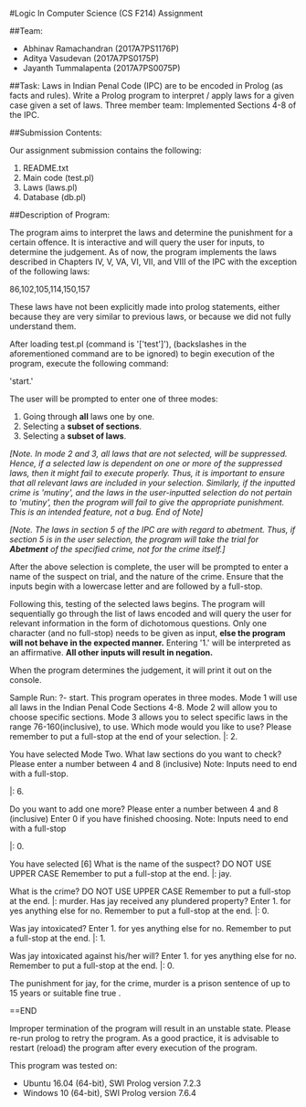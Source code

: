 #Logic In Computer Science (CS F214) Assignment

##Team:
- Abhinav Ramachandran (2017A7PS1176P)
- Aditya Vasudevan (2017A7PS0175P)
- Jayanth Tummalapenta (2017A7PS0075P)

##Task:
Laws in Indian Penal Code (IPC) are to be encoded in Prolog (as facts and rules).
Write a Prolog program to interpret / apply laws for a given case given a set of laws.
Three member team: Implemented Sections 4-8 of the IPC.

##Submission Contents:

Our assignment submission contains the following:

1. README.txt
2. Main code (test.pl)
3. Laws (laws.pl)
4. Database (db.pl)

##Description of Program:

The program aims to interpret the laws and determine the punishment for a certain offence.
It is interactive and will query the user for inputs, to determine the judgement.
As of now, the program implements the laws described in Chapters IV, V, VA, VI, VII, and VIII of the IPC with the exception of the following laws:

86,102,105,114,150,157

These laws have not been explicitly made into prolog statements, either because they are very similar to previous laws, or because we did not fully understand them.

After loading test.pl (command is '[\'test\']'), (backslashes in the aforementioned command are to be ignored) to begin execution of the program, execute the following command:

'start.'

The user will be prompted to enter one of three modes:
1. Going through **all** laws one by one.
2. Selecting a **subset of sections**.
3. Selecting a **subset of laws**.

*[Note. In mode 2 and 3, all laws that are not selected, will be suppressed. Hence, if a selected law is dependent on one or more of the suppressed laws, then it might fail to execute properly. Thus, it is important to ensure that all relevant laws are included in your selection.  Similarly, if the inputted crime is 'mutiny', and the laws in the user-inputted selection do not pertain to 'mutiny', then the program will fail to give the appropriate punishment. This is an intended feature, not a bug. End of Note]*

*[Note. The laws in section 5 of the IPC are with regard to abetment. Thus, if section 5 is in the user selection, the program will take the trial for **Abetment** of the specified crime, not for the crime itself.]*

After the above selection is complete, the user will be prompted to enter a name of the suspect on trial, and the nature of the crime. Ensure that the inputs begin with a lowercase letter and are followed by a full-stop.

Following this, testing of the selected laws begins.
The program will sequentially go through the list of laws encoded and will query the user for relevant information in the form of dichotomous questions. Only one character (and no full-stop) needs to be given as input, **else the program will not behave in the expected manner.**
Entering '1.' will be interpreted as an affirmative. **All other inputs will result in negation.**

When the program determines the judgement, it will print it out on the console.  

Sample Run:
?- start.
This program operates in three modes.
Mode 1 will use all
 laws in the Indian Penal Code Sections 4-8.
Mode 2 will allow you to choose
 specific sections.
Mode 3 allows you to select specific laws in the range 76-160(inclusive),
  to use.
Which mode would you like to use?
 Please remember to put a full-stop
  at the end of your selection.
|: 2.

You have selected Mode Two.
What law sections do you want to check?
Please enter a number between 4 and 8 (inclusive)
Note: Inputs need to end with a full-stop.

|: 6.

Do you want to add one more?
Please enter a number between 4 and 8 (inclusive)
Enter 0 if you have finished choosing.
Note: Inputs need to end with a full-stop

|: 0.

You have selected
[6]
What is the name of the suspect?
DO NOT USE UPPER CASE
Remember to put a full-stop at the end.
|: jay.

What is the crime?
DO NOT USE UPPER CASE
Remember to put a full-stop at the end.
|: murder.
Has jay received any plundered property?
Enter 1. for yes anything else for no.
Remember to put a full-stop at the end.
|: 0.

Was jay intoxicated?
Enter 1. for yes anything else for no.
Remember to put a full-stop at the end.
|: 1.

Was jay intoxicated against his/her will?
Enter 1. for yes anything else for no.
Remember to put a full-stop at the end.
|: 0.

The punishment for jay, for the crime, murder
is a prison sentence of up to 15 years or suitable fine
true .

==END

Improper termination of the program will result in an unstable state. Please re-run prolog to retry the program.
As a good practice, it is advisable to restart (reload) the program after every execution of the program.

This program was tested on:
- Ubuntu 16.04 (64-bit), SWI Prolog version 7.2.3
- Windows 10 (64-bit), SWI Prolog version 7.6.4
